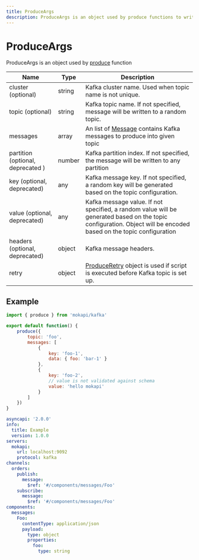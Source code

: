 ```yaml
---
title: ProduceArgs
description: ProduceArgs is an object used by produce functions to write Kafka messages into a topic.
---
```

# ProduceArgs

ProduceArgs is an object used by [produce](/docs/javascript-api/mokapi-kafka/produce.md) function

| Name                              | Type   | Description                                                                                                                                                       |
|-----------------------------------|--------|-------------------------------------------------------------------------------------------------------------------------------------------------------------------|
| cluster (optional)                | string | Kafka cluster name. Used when topic name is not unique.                                                                                                           |
| topic (optional)                  | string | Kafka topic name. If not specified, message will be written to a random topic.                                                                                    |
| messages                          | array  | An list of [Message](/docs/javascript-api/mokapi-kafka/message.md) contains Kafka messages to produce into given topic                                            |
| partition (optional, deprecated ) | number | Kafka partition index. If not specified, the message will be written to any partition                                                                             |
| key (optional, deprecated)        | any    | Kafka message key. If not specified, a random key will be generated based on the topic configuration.                                                             |
| value (optional, deprecated)      | any    | Kafka message value. If not specified, a random value will be generated based on the topic configuration. Object will be encoded based on the topic configuration |
| headers (optional, deprecated)    | object | Kafka message headers.                                                                                                                                            |
| retry                             | object | [ProduceRetry](/docs/javascript-api/mokapi-kafka/produceretry.md) object is used if script is executed before Kafka topic is set up.                              |

## Example

```javascript tab=kafka.js
import { produce } from 'mokapi/kafka'

export default function() {
    produce({
        topic: 'foo',
        messages: [
            {
                key: 'foo-1',
                data: { foo: 'bar-1' }
            },
            {
                key: 'foo-2',
                // value is not validated against schema
                value: 'hello mokapi'
            }
        ]
    })
}
```

```yaml tab=kafka.yaml
asyncapi: '2.0.0'
info:
  title: Example
  version: 1.0.0
servers:
  mokapi:
    url: localhost:9092
    protocol: kafka
channels:
  orders:
    publish:
      message:
        $ref: '#/components/messages/Foo'
    subscribe:
      message:
        $ref: '#/components/messages/Foo'
components:
  messages:
    Foo:
      contentType: application/json
      payload:
        type: object
        properties:
          foo:
            type: string
```